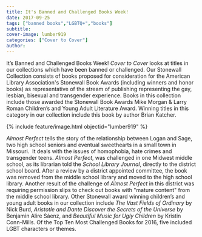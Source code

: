 ```yaml
---
title: It's Banned and Challenged Books Week!
date: 2017-09-25
tags: ["banned books","LGBTQ+","books"]
subtitle: 
cover-image: lumber919
categories: ["Cover to Cover"]
author: 
---
```


It’s Banned and Challenged Books Week! *Cover
to Cover* looks at titles in our collections which have been banned or challenged. Our Stonewall Collection consists of books proposed for consideration for the American Library Association's Stonewall Book Awards (including winners and honor books) as representative of the stream of
publishing representing the gay, lesbian, bisexual and transgender experience. Books in this collection include those awarded the Stonewall Book Awards Mike
Morgan & Larry Roman Children’s and Young Adult Literature Award. Winning titles in this category in our collection include this book by author Brian Katcher.

{% include feature/image.html objectid="lumber919" %}

*Almost Perfect* tells the story of the relationship between Logan and Sage, two high school seniors and eventual sweethearts in a small town in Missouri.  It deals with the issues of homophobia, hate crimes and transgender teens. *Almost Perfect*, was challenged in one Midwest middle school, as its librarian told the *School Library Journal*, directly to the district school board. After a review by a district appointed committee, the book was removed from the middle school library and moved to the high school library. Another result of the challenge of *Almost Perfect* in this district was requiring permission slips to check out books with "mature content" from the middle school library. Other Stonewall award winning children’s and young adult
books in our collection include *The Vast Fields of Ordinary* by Nick Burd, *Aristotle and Dante Discover the Secrets of the Universe* by Benjamin Alire Sáenz, and
*Beautiful Music for Ugly Children* by Kristin Conn-Mills. Of the Top Ten Most Challenged Books for 2016, five included LGBT characters or themes.